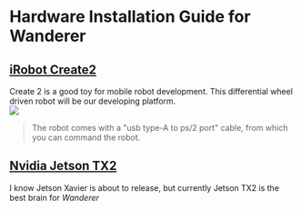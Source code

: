 # Hardware Installation Guide for Wanderer

## [iRobot Create2](https://www.irobot.com/About-iRobot/STEM/Create-2.aspx)
Create 2 is a good toy for mobile robot development. This differential wheel driven robot will be our developing platform. <br/>
![](https://www.irobotweb.com/-/media/MainSite/Images/About/STEM/Create/create-overview.png?h=224&la=en&w=224) <br/>
> The robot comes with a "usb type-A to ps/2 port" cable, from which you can command the robot.

## [Nvidia Jetson TX2](https://developer.nvidia.com/embedded/buy/jetson-tx2)
I know Jetson Xavier is about to release, but currently Jetson TX2 is the best brain for *Wanderer*
